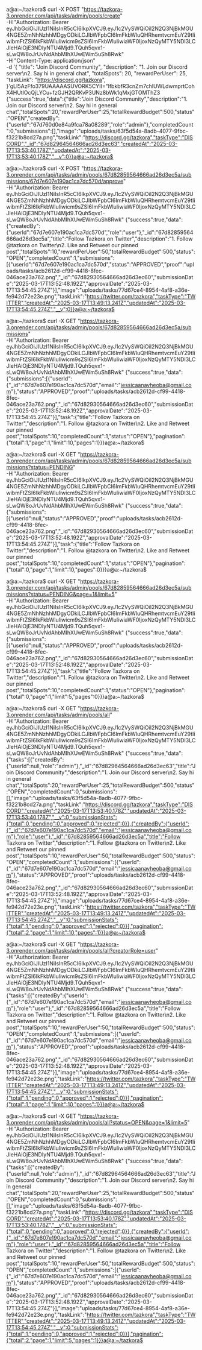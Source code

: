 a@a:~/tazkora$ curl -X POST "https://tazkora-3.onrender.com/api/tasks/admin/pools/create" \
-H "Authorization: Bearer eyJhbGciOiJIUzI1NiIsInR5cCI6IkpXVCJ9.eyJ1c2VySWQiOiI2N2Q3NjBkMGU4NGE5ZmNhNzhhMDgyODkiLCJlbWFpbCI6ImFkbWluQHRhemtvcmEuY29tIiwibmFtZSI6IkFkbWluIiwicm9sZSI6ImFkbWluIiwiaWF0IjoxNzQyMTY5NDI3LCJleHAiOjE3NDIyNTU4Mjd9.TQuh5qvx1-sLwQW8oJrUvNdAhbMIhXUwEWm5uSh8Rwk" \
-H "Content-Type: application/json" \
-d '{
  "title": "Join Discord Community",
  "description": "1. Join our Discord server\n2. Say hi in general chat",
  "totalSpots": 20,
  "rewardPerUser": 25,
  "taskLink": "https://discord.gg/tazkora",
}'gLI5AzFfo379UAAAAASUVORK5CYII="lfbkbfR3cnZm7chlUWLdwmprtCohX4HUtlOcQjLYCu+fzGJH2QRKvP3UNz8bWk1qMxjGTOMThZ3
{"success":true,"data":{"title":"Join Discord Community","description":"1. Join our Discord server\n2. Say hi in general chat","totalSpots":20,"rewardPerUser":25,"totalRewardBudget":500,"status":"OPEN","createdBy":{"userId":"67d760d0e84a9fca78a08289","role":"admin"},"completedCount":0,"submissions":[],"image":"uploads/tasks/63f5d54a-8adb-4077-9fbc-f3221b8cd27a.png","taskLink":"https://discord.gg/tazkora","taskType":"DISCORD","_id":"67d82964564666ad26d3ec63","createdAt":"2025-03-17T13:53:40.178Z","updatedAt":"2025-03-17T13:53:40.178Z","__v":0}}a@a:~/tazkora$ 






a@a:~/tazkora$ curl -X POST "https://tazkora-3.onrender.com/api/tasks/admin/pools/67d82859564666ad26d3ec5a/submissions/67d7e607e190ac1ca7dc570d/approve" \
-H "Authorization: Bearer eyJhbGciOiJIUzI1NiIsInR5cCI6IkpXVCJ9.eyJ1c2VySWQiOiI2N2Q3NjBkMGU4NGE5ZmNhNzhhMDgyODkiLCJlbWFpbCI6ImFkbWluQHRhemtvcmEuY29tIiwibmFtZSI6IkFkbWluIiwicm9sZSI6ImFkbWluIiwiaWF0IjoxNzQyMTY5NDI3LCJleHAiOjE3NDIyNTU4Mjd9.TQuh5qvx1-sLwQW8oJrUvNdAhbMIhXUwEWm5uSh8Rwk"
{"success":true,"data":{"createdBy":{"userId":"67d7e607e190ac1ca7dc570d","role":"user"},"_id":"67d82859564666ad26d3ec5a","title":"Follow Tazkora on Twitter","description":"1. Follow @tazkora on Twitter\n2. Like and Retweet our pinned post","totalSpots":10,"rewardPerUser":50,"totalRewardBudget":500,"status":"OPEN","completedCount":1,"submissions":[{"userId":"67d7e607e190ac1ca7dc570d","status":"APPROVED","proof":"uploads/tasks/acb2612d-cf99-4418-8fec-046ace23a762.png","_id":"67d82930564666ad26d3ec60","submissionDate":"2025-03-17T13:52:48.192Z","approvalDate":"2025-03-17T13:54:45.274Z"}],"image":"uploads/tasks/77d67ce4-8954-4af8-a36e-fe942d72e23e.png","taskLink":"https://twitter.com/tazkora","taskType":"TWITTER","createdAt":"2025-03-17T13:49:13.241Z","updatedAt":"2025-03-17T13:54:45.274Z","__v":0}}a@a:~/tazkora$ 




a@a:~/tazkora$ curl -X GET "https://tazkora-3.onrender.com/api/tasks/admin/pools/67d82859564666ad26d3ec5a/submissions" \
-H "Authorization: Bearer eyJhbGciOiJIUzI1NiIsInR5cCI6IkpXVCJ9.eyJ1c2VySWQiOiI2N2Q3NjBkMGU4NGE5ZmNhNzhhMDgyODkiLCJlbWFpbCI6ImFkbWluQHRhemtvcmEuY29tIiwibmFtZSI6IkFkbWluIiwicm9sZSI6ImFkbWluIiwiaWF0IjoxNzQyMTY5NDI3LCJleHAiOjE3NDIyNTU4Mjd9.TQuh5qvx1-sLwQW8oJrUvNdAhbMIhXUwEWm5uSh8Rwk"
{"success":true,"data":{"submissions":[{"userId":{"_id":"67d7e607e190ac1ca7dc570d","email":"jessicaanavheoba@gmail.com"},"status":"APPROVED","proof":"uploads/tasks/acb2612d-cf99-4418-8fec-046ace23a762.png","_id":"67d82930564666ad26d3ec60","submissionDate":"2025-03-17T13:52:48.192Z","approvalDate":"2025-03-17T13:54:45.274Z"}],"task":{"title":"Follow Tazkora on Twitter","description":"1. Follow @tazkora on Twitter\n2. Like and Retweet our pinned post","totalSpots":10,"completedCount":1,"status":"OPEN"},"pagination":{"total":1,"page":1,"limit":10,"pages":1}}}a@a:~/tazkora$ 





a@a:~/tazkora$ curl -X GET "https://tazkora-3.onrender.com/api/tasks/admin/pools/67d82859564666ad26d3ec5a/submissions?status=PENDING" \
-H "Authorization: Bearer eyJhbGciOiJIUzI1NiIsInR5cCI6IkpXVCJ9.eyJ1c2VySWQiOiI2N2Q3NjBkMGU4NGE5ZmNhNzhhMDgyODkiLCJlbWFpbCI6ImFkbWluQHRhemtvcmEuY29tIiwibmFtZSI6IkFkbWluIiwicm9sZSI6ImFkbWluIiwiaWF0IjoxNzQyMTY5NDI3LCJleHAiOjE3NDIyNTU4Mjd9.TQuh5qvx1-sLwQW8oJrUvNdAhbMIhXUwEWm5uSh8Rwk"
{"success":true,"data":{"submissions":[{"userId":null,"status":"APPROVED","proof":"uploads/tasks/acb2612d-cf99-4418-8fec-046ace23a762.png","_id":"67d82930564666ad26d3ec60","submissionDate":"2025-03-17T13:52:48.192Z","approvalDate":"2025-03-17T13:54:45.274Z"}],"task":{"title":"Follow Tazkora on Twitter","description":"1. Follow @tazkora on Twitter\n2. Like and Retweet our pinned post","totalSpots":10,"completedCount":1,"status":"OPEN"},"pagination":{"total":0,"page":1,"limit":10,"pages":0}}}a@a:~/tazkora$ 




a@a:~/tazkora$ curl -X GET "https://tazkora-3.onrender.com/api/tasks/admin/pools/67d82859564666ad26d3ec5a/submissions?status=PENDING&page=1&limit=5" \
-H "Authorization: Bearer eyJhbGciOiJIUzI1NiIsInR5cCI6IkpXVCJ9.eyJ1c2VySWQiOiI2N2Q3NjBkMGU4NGE5ZmNhNzhhMDgyODkiLCJlbWFpbCI6ImFkbWluQHRhemtvcmEuY29tIiwibmFtZSI6IkFkbWluIiwicm9sZSI6ImFkbWluIiwiaWF0IjoxNzQyMTY5NDI3LCJleHAiOjE3NDIyNTU4Mjd9.TQuh5qvx1-sLwQW8oJrUvNdAhbMIhXUwEWm5uSh8Rwk"
{"success":true,"data":{"submissions":[{"userId":null,"status":"APPROVED","proof":"uploads/tasks/acb2612d-cf99-4418-8fec-046ace23a762.png","_id":"67d82930564666ad26d3ec60","submissionDate":"2025-03-17T13:52:48.192Z","approvalDate":"2025-03-17T13:54:45.274Z"}],"task":{"title":"Follow Tazkora on Twitter","description":"1. Follow @tazkora on Twitter\n2. Like and Retweet our pinned post","totalSpots":10,"completedCount":1,"status":"OPEN"},"pagination":{"total":0,"page":1,"limit":5,"pages":0}}}a@a:~/tazkora$ 






a@a:~/tazkora$ curl -X GET "https://tazkora-3.onrender.com/api/tasks/admin/pools/all" \
-H "Authorization: Bearer eyJhbGciOiJIUzI1NiIsInR5cCI6IkpXVCJ9.eyJ1c2VySWQiOiI2N2Q3NjBkMGU4NGE5ZmNhNzhhMDgyODkiLCJlbWFpbCI6ImFkbWluQHRhemtvcmEuY29tIiwibmFtZSI6IkFkbWluIiwicm9sZSI6ImFkbWluIiwiaWF0IjoxNzQyMTY5NDI3LCJleHAiOjE3NDIyNTU4Mjd9.TQuh5qvx1-sLwQW8oJrUvNdAhbMIhXUwEWm5uSh8Rwk"
{"success":true,"data":{"tasks":[{"createdBy":{"userId":null,"role":"admin"},"_id":"67d82964564666ad26d3ec63","title":"Join Discord Community","description":"1. Join our Discord server\n2. Say hi in general chat","totalSpots":20,"rewardPerUser":25,"totalRewardBudget":500,"status":"OPEN","completedCount":0,"submissions":[],"image":"uploads/tasks/63f5d54a-8adb-4077-9fbc-f3221b8cd27a.png","taskLink":"https://discord.gg/tazkora","taskType":"DISCORD","createdAt":"2025-03-17T13:53:40.178Z","updatedAt":"2025-03-17T13:53:40.178Z","__v":0,"submissionStats":{"total":0,"pending":0,"approved":0,"rejected":0}},{"createdBy":{"userId":{"_id":"67d7e607e190ac1ca7dc570d","email":"jessicaanavheoba@gmail.com"},"role":"user"},"_id":"67d82859564666ad26d3ec5a","title":"Follow Tazkora on Twitter","description":"1. Follow @tazkora on Twitter\n2. Like and Retweet our pinned post","totalSpots":10,"rewardPerUser":50,"totalRewardBudget":500,"status":"OPEN","completedCount":1,"submissions":[{"userId":{"_id":"67d7e607e190ac1ca7dc570d","email":"jessicaanavheoba@gmail.com"},"status":"APPROVED","proof":"uploads/tasks/acb2612d-cf99-4418-8fec-046ace23a762.png","_id":"67d82930564666ad26d3ec60","submissionDate":"2025-03-17T13:52:48.192Z","approvalDate":"2025-03-17T13:54:45.274Z"}],"image":"uploads/tasks/77d67ce4-8954-4af8-a36e-fe942d72e23e.png","taskLink":"https://twitter.com/tazkora","taskType":"TWITTER","createdAt":"2025-03-17T13:49:13.241Z","updatedAt":"2025-03-17T13:54:45.274Z","__v":0,"submissionStats":{"total":1,"pending":0,"approved":1,"rejected":0}}],"pagination":{"total":2,"page":1,"limit":10,"pages":1}}}a@a:~/tazkora$






a@a:~/tazkora$ curl -X GET "https://tazkora-3.onrender.com/api/tasks/admin/pools/all?creatorRole=user" \
-H "Authorization: Bearer eyJhbGciOiJIUzI1NiIsInR5cCI6IkpXVCJ9.eyJ1c2VySWQiOiI2N2Q3NjBkMGU4NGE5ZmNhNzhhMDgyODkiLCJlbWFpbCI6ImFkbWluQHRhemtvcmEuY29tIiwibmFtZSI6IkFkbWluIiwicm9sZSI6ImFkbWluIiwiaWF0IjoxNzQyMTY5NDI3LCJleHAiOjE3NDIyNTU4Mjd9.TQuh5qvx1-sLwQW8oJrUvNdAhbMIhXUwEWm5uSh8Rwk"
{"success":true,"data":{"tasks":[{"createdBy":{"userId":{"_id":"67d7e607e190ac1ca7dc570d","email":"jessicaanavheoba@gmail.com"},"role":"user"},"_id":"67d82859564666ad26d3ec5a","title":"Follow Tazkora on Twitter","description":"1. Follow @tazkora on Twitter\n2. Like and Retweet our pinned post","totalSpots":10,"rewardPerUser":50,"totalRewardBudget":500,"status":"OPEN","completedCount":1,"submissions":[{"userId":{"_id":"67d7e607e190ac1ca7dc570d","email":"jessicaanavheoba@gmail.com"},"status":"APPROVED","proof":"uploads/tasks/acb2612d-cf99-4418-8fec-046ace23a762.png","_id":"67d82930564666ad26d3ec60","submissionDate":"2025-03-17T13:52:48.192Z","approvalDate":"2025-03-17T13:54:45.274Z"}],"image":"uploads/tasks/77d67ce4-8954-4af8-a36e-fe942d72e23e.png","taskLink":"https://twitter.com/tazkora","taskType":"TWITTER","createdAt":"2025-03-17T13:49:13.241Z","updatedAt":"2025-03-17T13:54:45.274Z","__v":0,"submissionStats":{"total":1,"pending":0,"approved":1,"rejected":0}}],"pagination":{"total":1,"page":1,"limit":10,"pages":1}}}a@a:~/tazkora$ 





a@a:~/tazkora$ curl -X GET "https://tazkora-3.onrender.com/api/tasks/admin/pools/all?status=OPEN&page=1&limit=5" \
-H "Authorization: Bearer eyJhbGciOiJIUzI1NiIsInR5cCI6IkpXVCJ9.eyJ1c2VySWQiOiI2N2Q3NjBkMGU4NGE5ZmNhNzhhMDgyODkiLCJlbWFpbCI6ImFkbWluQHRhemtvcmEuY29tIiwibmFtZSI6IkFkbWluIiwicm9sZSI6ImFkbWluIiwiaWF0IjoxNzQyMTY5NDI3LCJleHAiOjE3NDIyNTU4Mjd9.TQuh5qvx1-sLwQW8oJrUvNdAhbMIhXUwEWm5uSh8Rwk"
{"success":true,"data":{"tasks":[{"createdBy":{"userId":null,"role":"admin"},"_id":"67d82964564666ad26d3ec63","title":"Join Discord Community","description":"1. Join our Discord server\n2. Say hi in general chat","totalSpots":20,"rewardPerUser":25,"totalRewardBudget":500,"status":"OPEN","completedCount":0,"submissions":[],"image":"uploads/tasks/63f5d54a-8adb-4077-9fbc-f3221b8cd27a.png","taskLink":"https://discord.gg/tazkora","taskType":"DISCORD","createdAt":"2025-03-17T13:53:40.178Z","updatedAt":"2025-03-17T13:53:40.178Z","__v":0,"submissionStats":{"total":0,"pending":0,"approved":0,"rejected":0}},{"createdBy":{"userId":{"_id":"67d7e607e190ac1ca7dc570d","email":"jessicaanavheoba@gmail.com"},"role":"user"},"_id":"67d82859564666ad26d3ec5a","title":"Follow Tazkora on Twitter","description":"1. Follow @tazkora on Twitter\n2. Like and Retweet our pinned post","totalSpots":10,"rewardPerUser":50,"totalRewardBudget":500,"status":"OPEN","completedCount":1,"submissions":[{"userId":{"_id":"67d7e607e190ac1ca7dc570d","email":"jessicaanavheoba@gmail.com"},"status":"APPROVED","proof":"uploads/tasks/acb2612d-cf99-4418-8fec-046ace23a762.png","_id":"67d82930564666ad26d3ec60","submissionDate":"2025-03-17T13:52:48.192Z","approvalDate":"2025-03-17T13:54:45.274Z"}],"image":"uploads/tasks/77d67ce4-8954-4af8-a36e-fe942d72e23e.png","taskLink":"https://twitter.com/tazkora","taskType":"TWITTER","createdAt":"2025-03-17T13:49:13.241Z","updatedAt":"2025-03-17T13:54:45.274Z","__v":0,"submissionStats":{"total":1,"pending":0,"approved":1,"rejected":0}}],"pagination":{"total":2,"page":1,"limit":5,"pages":1}}}a@a:~/tazkora$ 